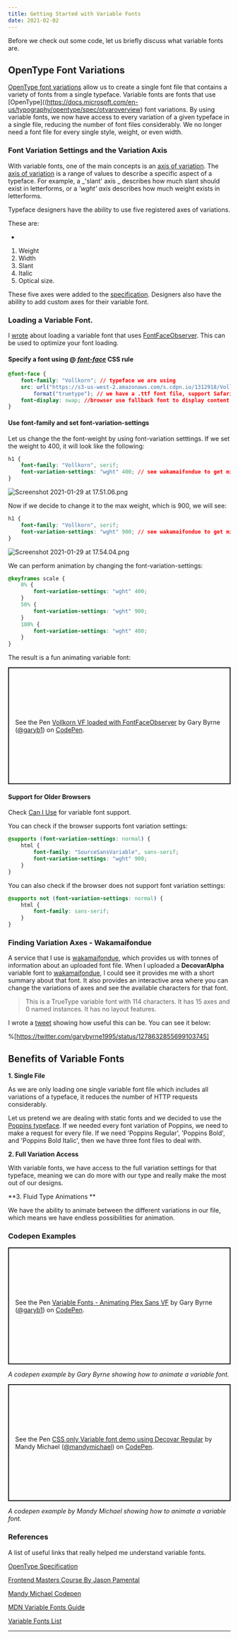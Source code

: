 ```yaml
---
title: Getting Started with Variable Fonts
date: 2021-02-02
---
```


Before we check out some code, let us briefly discuss what variable fonts are.

## OpenType Font Variations

[OpenType font variations](https://docs.microsoft.com/en-us/typography/opentype/spec/otvaroverview) allow us to create a single font file that contains a variety of fonts from a single typeface.
Variable fonts are fonts that use [OpenType]((https://docs.microsoft.com/en-us/typography/opentype/spec/otvaroverview) font variations. By using variable fonts, we now have access to every variation of a given typeface in a single file, reducing the number of font files considerably. We no longer need a font file for every single style, weight, or even width.

### Font Variation Settings and the Variation Axis

With variable fonts, one of the main concepts is an [axis of variation](https://developer.mozilla.org/en-US/docs/Web/CSS/font-variation-settings). The [axis of variation](https://developer.mozilla.org/en-US/docs/Web/CSS/font-variation-settings)
is a range of values to describe a specific aspect of a typeface.
For example, a _'slant' axis _ describes how much slant should exist in letterforms, or a _'wght' axis_ describes how much weight exists in letterforms.

Typeface designers have the ability to use five registered axes of variations.

These are:

-

1. Weight
2. Width
3. Slant
4. Italic
5. Optical size.

These five axes were added to the [specification](https://drafts.csswg.org/css-fonts-4).
Designers also have the ability to add custom axes for their variable font.

### Loading a Variable Font.

I [wrote](Link) about loading a variable font that uses [FontFaceObserver](https://github.com/bramstein/fontfaceobserver). This can be used to optimize your font loading.

#### Specify a font using @ [**_font-face_**](https://developer.mozilla.org/en-US/docs/Web/CSS/@font-face) CSS rule

```css
@font-face {
	font-family: "Vollkorn"; // typeface we are using
	src: url("https://s3-us-west-2.amazonaws.com/s.cdpn.io/1312918/Vollkorn-VariableFont_wght.ttf")
		format("truetype"); // we have a .ttf font file, support Safari, Android, iOS
	font-display: swap; //browser use fallback font to display content until custom font has downloaded
}
```

#### Use font-family and set **font-variation-settings**

Let us change the the font-weight by using font-variation setttings. If we set the weight to 400,
it will look like the following:

```css
h1 {
	font-family: "Vollkorn", serif;
	font-variation-settings: "wght" 400; // see wakamaifondue to get min and max values
}
```

![Screenshot 2021-01-29 at 17.51.06.png](https://cdn.hashnode.com/res/hashnode/image/upload/v1611942677052/ydEiRrHdJ.png)

Now if we decide to change it to the max weight, which is 900, we will see:

```css
h1 {
	font-family: "Vollkorn", serif;
	font-variation-settings: "wght" 900; // see wakamaifondue to get min and max values
}
```

![Screenshot 2021-01-29 at 17.54.04.png](https://cdn.hashnode.com/res/hashnode/image/upload/v1611942854007/iQkBoDFUN.png)

We can perform animation by changing the font-variation-settings:

```css
@keyframes scale {
	0% {
		font-variation-settings: "wght" 400;
	}
	50% {
		font-variation-settings: "wght" 900;
	}
	100% {
		font-variation-settings: "wght" 400;
	}
}
```

The result is a fun animating variable font:

<p class="codepen" data-height="265" data-theme-id="dark" data-default-tab="html,result" data-user="garyb1" data-slug-hash="qBOMmNV" style="height: 265px; box-sizing: border-box; display: flex; align-items: center; justify-content: center; border: 2px solid; margin: 1em 0; padding: 1em;" data-pen-title="Vollkorn VF loaded with FontFaceObserver">
  <span>See the Pen <a href="https://codepen.io/garyb1/pen/qBOMmNV">
  Vollkorn VF loaded with FontFaceObserver</a> by Gary Byrne (<a href="https://codepen.io/garyb1">@garyb1</a>)
  on <a href="https://codepen.io">CodePen</a>.</span>
</p>
<script async src="https://cpwebassets.codepen.io/assets/embed/ei.js"></script>

#### Support for Older Browsers

Check [Can I Use](https://caniuse.com/?search=variable%20fonts) for variable font support.

You can check if the browser supports font variation settings:

```css
@supports (font-variation-settings: normal) {
	html {
		font-family: "SourceSansVariable", sans-serif;
		font-variation-settings: "wght" 900;
	}
}
```

You can also check if the browser does not support font variation settings:

```css
@supports not (font-variation-settings: normal) {
	html {
		font-family: sans-serif;
	}
}
```

### Finding Variation Axes - Wakamaifondue

A service that I use is [wakamaifondue](https://wakamaifondue.com/), which provides us with tonnes of information about an uploaded font file. When I uploaded a **DecovarAlpha** variable font to [wakamaifondue](https://wakamaifondue.com/), I could see it provides me with a short summary about that font. It also provides an interactive area where you can change the variations of axes and see the available characters for that font.

> This is a TrueType variable font with 114 characters. It has 15 axes and 0 named instances. It has no layout features.

I wrote a [tweet](https://twitter.com/garybyrne1995/status/1278632855699103745) showing how useful this can be. You can see it below:

%[https://twitter.com/garybyrne1995/status/1278632855699103745]

## Benefits of Variable Fonts

**1. Single File**

As we are only loading one single variable font file which includes all variations of a typeface, it reduces the number of HTTP requests considerably.

Let us pretend we are dealing with static fonts and we decided to use the [Poppins typeface](https://fonts.google.com/specimen/Poppins). If we needed every font variation of Poppins, we need to make a request for every file. If we need 'Poppins Regular', 'Poppins Bold', and 'Poppins Bold Italic', then we have three font files to deal with.

**2. Full Variation Access**

With variable fonts, we have access to the full variation settings for that typeface, meaning we can do more with our type and really make the most out of our designs.

**3. Fluid Type Animations **

We have the ability to animate between the different variations in our file, which means we have endless possibilities for animation.

### Codepen Examples

<p class="codepen" data-height="265" data-theme-id="dark" data-default-tab="css,result" data-user="garyb1" data-slug-hash="LYpJVPO" style="height: 265px; box-sizing: border-box; display: flex; align-items: center; justify-content: center; border: 2px solid; margin: 1em 0; padding: 1em;" data-pen-title="Variable Fonts - Animating Plex Sans VF">
  <span>See the Pen <a href="https://codepen.io/garyb1/pen/LYpJVPO">
  Variable Fonts - Animating Plex Sans VF</a> by Gary Byrne (<a href="https://codepen.io/garyb1">@garyb1</a>)
  on <a href="https://codepen.io">CodePen</a>.</span>
</p>

_A codepen example by Gary Byrne showing how to animate a variable font._

<p class="codepen" data-height="265" data-theme-id="dark" data-default-tab="css,result" data-user="mandymichael" data-slug-hash="dJZQaz" style="height: 265px; box-sizing: border-box; display: flex; align-items: center; justify-content: center; border: 2px solid; margin: 1em 0; padding: 1em;" data-pen-title="CSS only Variable font demo using Decovar Regular">
  <span>See the Pen <a href="https://codepen.io/mandymichael/pen/dJZQaz">
  CSS only Variable font demo using Decovar Regular</a> by Mandy Michael (<a href="https://codepen.io/mandymichael">@mandymichael</a>)
  on <a href="https://codepen.io">CodePen</a>.</span>
</p>

_A codepen example by Mandy Michael showing how to animate a variable font._

### References

A list of useful links that really helped me understand variable fonts.

[OpenType Specification](https://docs.microsoft.com/en-us/typography/opentype/spec/otvaroverview)

[Frontend Masters Course By Jason Pamental](https://frontendmasters.com/courses/responsive-typography-v2/)

[Mandy Michael Codepen](https://codepen.io/mandymichael)

[MDN Variable Fonts Guide](https://developer.mozilla.org/en-US/docs/Web/CSS/CSS_Fonts/Variable_Fonts_Guide)

[Variable Fonts List](https://v-fonts.com/)

---

